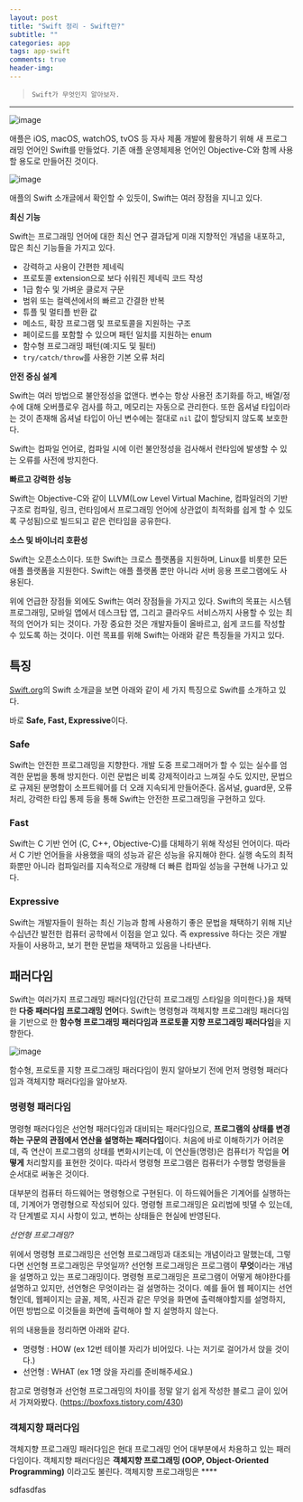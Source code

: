 ```yaml
---  
layout: post  
title: "Swift 정리 - Swift란?"  
subtitle: ""  
categories: app
tags: app-swift
comments: true  
header-img: 
---  
```

  
> `Swift가 무엇인지 알아보자.`  

---

![image](https://user-images.githubusercontent.com/41438361/148143406-d0418676-e06c-4284-b749-b2c8e1b4ab4b.png)

애플은 iOS, macOS, watchOS, tvOS 등 자사 제품 개발에 활용하기 위해 새 프로그래밍 언어인 Swift를 만들었다. 기존 애플 운영체제용 언어인 Objective-C와 함께 사용할 용도로 만들어진 것이다.

![image](https://user-images.githubusercontent.com/41438361/148145222-3e7773cf-4256-476f-9e41-4de7b11b242c.png)

애플의 Swift 소개글에서 확인할 수 있듯이, Swift는 여러 장점을 지니고 있다. 

**최신 기능**

Swift는 프로그래밍 언어에 대한 최신 연구 결과답게 미래 지향적인 개념을 내포하고, 많은 최신 기능들을 가지고 있다. 

* 강력하고 사용이 간편한 제네릭
* 프로토콜 extension으로 보다 쉬워진 제네릭 코드 작성
* 1급 함수 및 가벼운 클로저 구문
* 범위 또는 컬렉션에서의 빠르고 간결한 반복
* 튜플 및 멀티플 반환 값
* 메소드, 확장 프로그램 및 프로토콜을 지원하는 구조
* 페이로드를 포함할 수 있으며 패턴 일치를 지원하는 enum
* 함수형 프로그래밍 패턴(예:지도 및 필터)
* `try/catch/throw`를 사용한 기본 오류 처리

**안전 중심 설계**

Swift는 여러 방법으로 불안정성을 없앤다. 변수는 항상 사용전 초기화를 하고, 배열/정수에 대해 오버플로우 검사를 하고, 메모리는 자동으로 관리한다. 또한 옵셔널 타입이라는 것이 존재해 옵셔널 타입이 아닌 변수에는 절대로
`nil` 값이 할당되지 않도록 보호한다. 

Swift는 컴파일 언어로, 컴파일 시에 이런 불안정성을 검사해서 런타임에 발생할 수 있는 오류를 사전에 방지한다. 

**빠르고 강력한 성능**

Swift는 Objective-C와 같이 LLVM(Low Level Virtual Machine, 컴파일러의 기반 구조로 컴파일, 링크, 런타임에서 프로그래밍 언어에 상관없이 최적화를 쉽게 할 수 있도록 구성됨)으로 빌드되고 같은 런타임을 공유한다. 

**소스 및 바이너리 호환성**

Swift는 오픈소스이다. 또한 Swift는 크로스 플랫폼을 지원하며, Linux를 비롯한 모든 애플 플랫폼을 지원한다. Swift는 애플 플랫폼 뿐만 아니라 서버 응용 프로그램에도 사용된다. 

위에 언급한 장점들 외에도 Swift는 여러 장점들을 가지고 있다. Swift의 목표는 시스템 프로그래밍, 모바일 앱에서 데스크탑 앱, 그리고 클라우드 서비스까지 사용할 수 있는 최적의 언어가 되는 것이다. 가장 중요한 것은
개발자들이 올바르고, 쉽게 코드를 작성할 수 있도록 하는 것이다. 이런 목표를 위해 Swift는 아래와 같은 특징들을 가지고 있다.

## 특징

[Swift.org](https://www.swift.org/about/)의 Swift 소개글을 보면 아래와 같이 세 가지 특징으로 Swift를 소개하고 있다.

바로 **Safe, Fast, Expressive**이다.

### Safe

Swift는 안전한 프로그래밍을 지향한다. 개발 도중 프로그래머가 할 수 있는 실수를 엄격한 문법을 통해 방지한다. 이런 문법은 비록 강제적이라고 느껴질 수도 있지만, 문법으로 규제된 분명함이 소프트웨어를 더 오래 지속되게 만들어준다.
옵셔널, guard문, 오류처리, 강력한 타입 통제 등을 통해 Swift는 안전한 프로그래밍을 구현하고 있다.

### Fast

Swift는 C 기반 언어 (C, C++, Objective-C)를 대체하기 위해 작성된 언어이다. 따라서 C 기반 언어들을 사용했을 때의 성능과 같은 성능을 유지해야 한다. 실행 속도의 최적화뿐만 아니라 컴파일러를 지속적으로 개량해 더 빠른 컴파일 성능을 구현해 나가고 있다.

### Expressive

Swift는 개발자들이 원하는 최신 기능과 함께 사용하기 좋은 문법을 채택하기 위해 지난 수십년간 발전한 컴퓨터 공학에서 이점을 얻고 있다. 즉 expressive 하다는 것은 개발자들이 사용하고, 보기 편한 문법을 채택하고 있음을 나타낸다.

## 패러다임

Swift는 여러가지 프로그래밍 패러다임(간단히 프로그래밍 스타일을 의미한다.)을 채택한 **다중 패러다임 프로그래밍 언어**다. Swift는 명령형과 객체지향 프로그래밍 패러다임을 기반으로 한 **함수형 프로그래밍 패러다임과 
프로토콜 지향 프로그래밍 패러다임**을 지향한다. 

![image](https://user-images.githubusercontent.com/41438361/148313373-fe6609d0-c590-47b5-ab45-94e4b45bdb69.png)

함수형, 프로토콜 지향 프로그래밍 패러다임이 뭔지 알아보기 전에 먼저 명령형 패러다임과 객체지향 패러다임을 알아보자.

### 명령형 패러다임

명령형 패러다임은 선언형 패러다임과 대비되는 패러다임으로, **프로그램의 상태를 변경하는 구문의 관점에서 연산을 설명하는 패러다임**이다. 처음에 바로 이해하기가 어려운데, 즉 연산이 프로그램의 상태를 변화시키는데, 이 연산들(명령)은 컴퓨터가 작업을 **어떻게** 처리할지를 표현한 것이다. 따라서 명령형 프로그램은 컴퓨터가 수행할 명령들을 순서대로 써놓은 것이다.

대부분의 컴퓨터 하드웨어는 명령형으로 구현된다. 이 하드웨어들은 기계어를 실행하는데, 기계어가 명령형으로 작성되어 있다. 명령형 프로그래밍은 요리법에 빗댈 수 있는데, 각 단계별로 지시 사항이 있고, 변하는 상태들은 현실에 반영된다. 

*선언형 프로그래밍?*

위에서 명령형 프로그래밍은 선언형 프로그래밍과 대조되는 개념이라고 말했는데, 그렇다면 선언형 프로그래밍은 무엇일까? 선언형 프로그래밍은 프로그램이 **무엇**이라는 개념을 설명하고 있는 프로그래밍이다. 명령형 프로그래밍은 프로그램이 어떻게 해야한다를 설명하고 있지만, 선언형은 무엇이라는 걸 설명하는 것이다. 예를 들어 웹 페이지는 선언형인데, 웹페이지는 글꼴, 제목, 사진과 같은 무엇을 화면에 출력해야할지를 설명하지, 어떤 방법으로 이것들을 화면에 출력해야 할 지 설명하지 않는다. 

위의 내용들을 정리하면 아래와 같다.

* 명령형 : HOW (ex 12번 테이블 자리가 비어있다. 나는 저기로 걸어가서 앉을 것이다.)
* 선언형 : WHAT (ex 1명 앉을 자리를 준비해주세요.)

참고로 명령형과 선언형 프로그래밍의 차이를 정말 알기 쉽게 작성한 블로그 글이 있어서 가져와봤다. (https://boxfoxs.tistory.com/430)

### 객체지향 패러다임

객체지향 프로그래밍 패러다임은 현대 프로그래밍 언어 대부분에서 차용하고 있는 패러다임이다. 객체지향 패러다임은 **객체지향 프로그래밍 (OOP, Object-Oriented Programming)** 이라고도 불린다. 객체지향 프로그래밍은 ****

sdfasdfas
